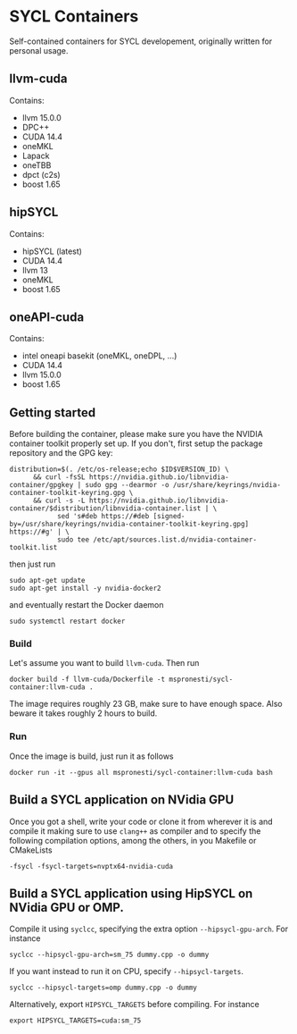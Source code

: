 # SYCL Containers

Self-contained containers for SYCL developement, originally written for personal usage.

## llvm-cuda
Contains:
  * llvm 15.0.0
  * DPC++ 
  * CUDA 14.4
  * oneMKL
  * Lapack
  * oneTBB
  * dpct (c2s)
  * boost 1.65

## hipSYCL
Contains:
  * hipSYCL (latest)
  * CUDA 14.4
  * llvm 13
  * oneMKL
  * boost 1.65

## oneAPI-cuda
Contains:
  * intel oneapi basekit (oneMKL, oneDPL, ...) 
  * CUDA 14.4
  * llvm 15.0.0
  * boost 1.65

## Getting started

Before building the container, please make sure you have the NVIDIA container toolkit properly set up. If you don't, first
setup the package repository and the GPG key:

```shell
distribution=$(. /etc/os-release;echo $ID$VERSION_ID) \
      && curl -fsSL https://nvidia.github.io/libnvidia-container/gpgkey | sudo gpg --dearmor -o /usr/share/keyrings/nvidia-container-toolkit-keyring.gpg \
      && curl -s -L https://nvidia.github.io/libnvidia-container/$distribution/libnvidia-container.list | \
            sed 's#deb https://#deb [signed-by=/usr/share/keyrings/nvidia-container-toolkit-keyring.gpg] https://#g' | \
            sudo tee /etc/apt/sources.list.d/nvidia-container-toolkit.list
```

then just run

```shell
sudo apt-get update
sudo apt-get install -y nvidia-docker2
```

and eventually restart the Docker daemon

```shell
sudo systemctl restart docker
```

### Build  

Let's assume you want to build `llvm-cuda`. Then run

```shell
docker build -f llvm-cuda/Dockerfile -t mspronesti/sycl-container:llvm-cuda .
```

The image requires roughly 23 GB, make sure to have enough space. Also beware it takes roughly 2 hours to build.  


### Run

Once the image is build, just run it as follows

```shell
docker run -it --gpus all mspronesti/sycl-container:llvm-cuda bash
```

## Build a SYCL application on NVidia GPU
 
Once you got a shell, write your code or clone it from wherever it is and compile it making sure to use `clang++` as compiler and to specify the following compilation options, among the others, in you Makefile or CMakeLists

```shell
-fsycl -fsycl-targets=nvptx64-nvidia-cuda
```

## Build a SYCL application using HipSYCL on NVidia GPU or OMP.

Compile it using `syclcc`, specifying the extra option `--hipsycl-gpu-arch`. For instance

```shell
syclcc --hipsycl-gpu-arch=sm_75 dummy.cpp -o dummy
```

If you want instead to run it on CPU, specify `--hipsycl-targets`.
 
```shell
syclcc --hipsycl-targets=omp dummy.cpp -o dummy
```
Alternatively, export `HIPSYCL_TARGETS` before compiling. For instance

```shell
export HIPSYCL_TARGETS=cuda:sm_75
```

